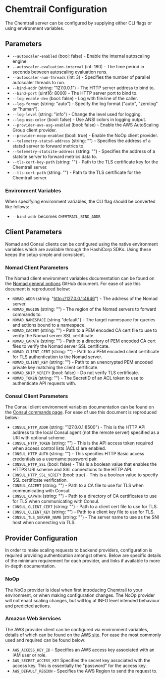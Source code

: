 # Chemtrail Configuration

The Chemtrail server can be configured by supplying either CLI flags or using environment variables.

## Parameters

* `--autoscaler-enabled` (bool: false) - Enable the internal autoscaling engine
* `--autoscaler-evaluation-interval` (int: 180) - The time period in seconds between autoscaling evaluation runs.
* `--autoscaler-num-threads` (int: 3) - Specifies the number of parallel autoscaler threads to run.
* `--bind-addr` (string: "127.0.0.1") - The HTTP server address to bind to.
* `--bind-port` (uint16: 8000) - The HTTP server port to bind to.
* `--log-enable-dev` (bool: false) - Log with file:line of the caller.
* `--log-format` (string: "auto") - Specify the log format ("auto", "zerolog" or "human").
* `--log-level` (string: "info") - Change the level used for logging.
* `--log-use-color` (bool: false) - Use ANSI colors in logging output.
* `--provider-aws-asg-enabled` (bool: false) - Enable the AWS AutoScaling Group client provider.
* `--provider-noop-enabled` (bool: true) - Enable the NoOp client provider.
* `--telemetry-statsd-address` (string: "") - Specifies the address of a statsd server to forward metrics to.
* `--telemetry-statsite-address` (string: "") - Specifies the address of a statsite server to forward metrics data to.
* `--tls-cert-key-path` (string: "") - Path to the TLS certificate key for the Chemtrail server.
* `--tls-cert-path` (string: "") - Path to the TLS certificate for the Chemtrail server.

### Environment Variables

When specifying environment variables, the CLI flag should be converted like follows:
* `--bind-addr` becomes `CHEMTRAIL_BIND_ADDR`

## Client Parameters

Nomad and Consul clients can be configured using the native environment variables which are available through the HashiCorp SDKs. Using these keeps the setup simple and consistent.

### Nomad Client Parameters

The Nomad client environment variables documentation can be found on the [Nomad general options](https://github.com/hashicorp/nomad/blob/22fd62753510a4a41c1b8f1d117ea1a90b48df06/website/source/docs/commands/_general_options.html.md) GitHub document. For ease of use this document is reproduced below:

* `NOMAD_ADDR` (string: "http://127.0.0.1:4646") - The address of the Nomad server.
* `NOMAD_REGION` (string: "") - The region of the Nomad servers to forward commands to.
* `NOMAD_NAMESPACE` (string "default") - The target namespace for queries and actions bound to a namespace.
* `NOMAD_CACERT` (string: "") - Path to a PEM encoded CA cert file to use to verify the Nomad server SSL certificate.
* `NOMAD_CAPATH` (string: "") - Path to a directory of PEM encoded CA cert files to verify the Nomad server SSL certificate.
* `NOMAD_CLIENT_CERT` (string: "") - Path to a PEM encoded client certificate for TLS authentication to the Nomad server.
* `NOMAD_CLIENT_KEY` (string: "") - Path to an unencrypted PEM encoded private key matching the client certificate.
* `NOMAD_SKIP_VERIFY` (bool: false) - Do not verify TLS certificate.
* `NOMAD_TOKEN` (string: "") - The SecretID of an ACL token to use to authenticate API requests with.

### Consul Client Parameters

The Consul client environment variables documentation can be found on the [Consul commands page](https://www.consul.io/docs/commands/index.html#environment-variables). For ease of use this document is reproduced below:

* `CONSUL_HTTP_ADDR` (string: "127.0.0.1:8500") - This is the HTTP API address to the local Consul agent (not the remote server) specified as a URI with optional scheme.
* `CONSUL_HTTP_TOKEN` (string: "") - This is the API access token required when access control lists (ACLs) are enabled.
* `CONSUL_HTTP_AUTH` (string: "") - This specifies HTTP Basic access credentials as a username:password pair.
* `CONSUL_HTTP_SSL` (bool: false) - This is a boolean value that enables the HTTPS URI scheme and SSL connections to the HTTP API.
* `CONSUL_HTTP_SSL_VERIFY` (bool: true) - This is a boolean value to specify SSL certificate verification.
* `CONSUL_CACERT` (string: "") - Path to a CA file to use for TLS when communicating with Consul.
* `CONSUL_CAPATH` (string: "") - Path to a directory of CA certificates to use for TLS when communicating with Consul.
* `CONSUL_CLIENT_CERT` (string: "") - Path to a client cert file to use for TLS.
* `CONSUL_CLIENT_KEY` (string: "") - Path to a client key file to use for TLS.
* `CONSUL_TLS_SERVER_NAME` (string: "") - The server name to use as the SNI host when connecting via TLS.

## Provider Configuration

In order to make scaling requests to backend providers, configuration is required providing authentication amongst others. Below are specific details of the minimum requirement for each provider, and links if available to more in-depth documentation.

### NoOp

The NoOp provider is ideal when first introducing Chemtrail to your environment, or when making configuration changes. The NoOp provider will not enact scaling changes, but will log at INFO level intended behaviour and predicted actions.

### Amazon Web Services

The AWS provider client can be configured via environment variables, details of which can be found on the [AWS site](https://docs.aws.amazon.com/cli/latest/userguide/cli-configure-envvars.html). For ease the most commonly used and required can be found below:

* `AWS_ACCESS_KEY_ID` - Specifies an AWS access key associated with an IAM user or role.
* `AWS_SECRET_ACCESS_KEY` Specifies the secret key associated with the access key. This is essentially the "password" for the access key.
* `AWS_DEFAULT_REGION` - Specifies the AWS Region to send the request to.
